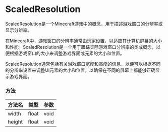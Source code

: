 # ScaledResolution

ScaledResolution是一个Minecraft游戏中的概念，用于描述游戏窗口的分辨率或显示分辨率。

在Minecraft中，游戏窗口的分辨率通常由玩家设置，以适应其计算机屏幕的大小和性能。ScaledResolution是一个用于跟踪实际游戏窗口分辨率的类或概念，以便根据游戏窗口的大小来调整游戏界面或元素的大小和位置。

ScaledResolution通常包括有关游戏窗口宽度和高度的信息，以便可以根据不同的分辨率设置来调整UI元素的大小和位置，以确保在不同的屏幕上都能够正确显示游戏界面。

### 方法

|  方法名   | 类型  | 参数  |
|  ----  | ----  | ----  |
|  width   | float  | void |
|  height   | float  | void |